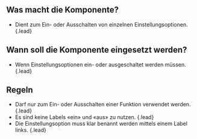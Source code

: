 ## Was macht die Komponente?
*   Dient zum Ein- oder Ausschalten von einzelnen Einstellungsoptionen. {.lead}

## Wann soll die Komponente eingesetzt werden?
*   Wenn Einstellungsoptionen ein- oder ausgeschaltet werden müssen. {.lead}

## Regeln
*   Darf nur zum Ein- oder Ausschalten einer Funktion verwendet werden. {.lead}
*   Es sind keine Labels «ein» und «aus» zu nutzen. {.lead}
*   Die Einstellungsoption muss klar benannt werden mittels einem Label links. {.lead}